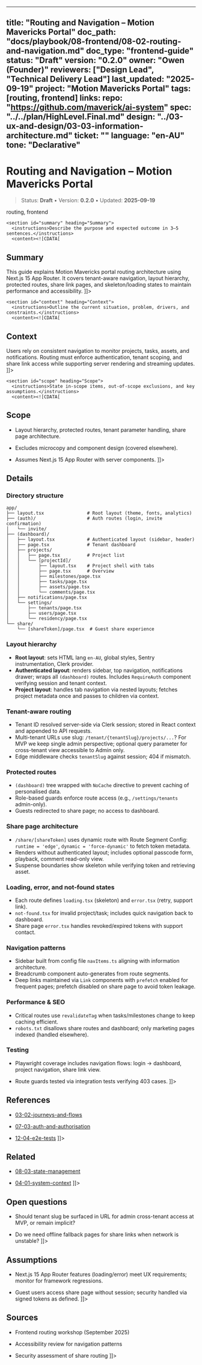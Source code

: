 <!-- ai:managed start file="docs/playbook/08-frontend/08-02-routing-and-navigation.md" responsibility="docs" strategy="replace" -->
---
title: "Routing and Navigation – Motion Mavericks Portal"
doc_path: "docs/playbook/08-frontend/08-02-routing-and-navigation.md"
doc_type: "frontend-guide"
status: "Draft"
version: "0.2.0"
owner: "Owen (Founder)"
reviewers: ["Design Lead", "Technical Delivery Lead"]
last_updated: "2025-09-19"
project: "Motion Mavericks Portal"
tags: [routing, frontend]
links:
  repo: "https://github.com/maverick/ai-system"
  spec: "../../plan/HighLevel.Final.md"
  design: "../03-ux-and-design/03-03-information-architecture.md"
  ticket: "<PLACEHOLDER>"
language: "en-AU"
tone: "Declarative"
---

# Routing and Navigation – Motion Mavericks Portal

> Status: **Draft** • Version: **0.2.0** • Updated: **2025-09-19**

<doc xmlns="urn:docs:universal"
     type="frontend-guide"
     path="docs/playbook/08-frontend/08-02-routing-and-navigation.md"
     version="0.2.0"
     status="Draft"
     owner="Owen (Founder)">

  <meta>
    <link rel="repo" href="https://github.com/maverick/ai-system"/>
    <link rel="spec" href="../../plan/HighLevel.Final.md"/>
    <link rel="design" href="../03-ux-and-design/03-03-information-architecture.md"/>
    <tags>routing, frontend</tags>
  </meta>

  <sections>

    <section id="summary" heading="Summary">
      <instructions>Describe the purpose and expected outcome in 3–5 sentences.</instructions>
      <content><![CDATA[
## Summary
This guide explains Motion Mavericks portal routing architecture using Next.js 15 App Router. It covers tenant-aware navigation, layout hierarchy, protected routes, share link pages, and skeleton/loading states to maintain performance and accessibility.
]]></content>
    </section>

    <section id="context" heading="Context">
      <instructions>Outline the current situation, problem, drivers, and constraints.</instructions>
      <content><![CDATA[
## Context
Users rely on consistent navigation to monitor projects, tasks, assets, and notifications. Routing must enforce authentication, tenant scoping, and share link access while supporting server rendering and streaming updates.
]]></content>
    </section>

    <section id="scope" heading="Scope">
      <instructions>State in-scope items, out-of-scope exclusions, and key assumptions.</instructions>
      <content><![CDATA[
## Scope
- Layout hierarchy, protected routes, tenant parameter handling, share page architecture.
- Excludes microcopy and component design (covered elsewhere).
- Assumes Next.js 15 App Router with server components.
]]></content>
    </section>

    <section id="details" heading="Details">
      <content><![CDATA[
## Details

### Directory structure
```
app/
├── layout.tsx                # Root layout (theme, fonts, analytics)
├── (auth)/                   # Auth routes (login, invite confirmation)
│   └── invite/
├── (dashboard)/
│   ├── layout.tsx            # Authenticated layout (sidebar, header)
│   ├── page.tsx              # Tenant dashboard
│   ├── projects/
│   │   ├── page.tsx          # Project list
│   │   └── [projectId]/
│   │       ├── layout.tsx    # Project shell with tabs
│   │       ├── page.tsx      # Overview
│   │       ├── milestones/page.tsx
│   │       ├── tasks/page.tsx
│   │       ├── assets/page.tsx
│   │       └── comments/page.tsx
│   ├── notifications/page.tsx
│   └── settings/
│       ├── tenants/page.tsx
│       ├── users/page.tsx
│       └── residency/page.tsx
└── share/
    └── [shareToken]/page.tsx  # Guest share experience
```

### Layout hierarchy
- **Root layout**: sets HTML lang `en-AU`, global styles, Sentry instrumentation, Clerk provider.
- **Authenticated layout**: renders sidebar, top navigation, notifications drawer; wraps all `(dashboard)` routes. Includes `RequireAuth` component verifying session and tenant context.
- **Project layout**: handles tab navigation via nested layouts; fetches project metadata once and passes to children via context.

### Tenant-aware routing
- Tenant ID resolved server-side via Clerk session; stored in React context and appended to API requests.
- Multi-tenant URLs use slug: `/tenant/{tenantSlug}/projects/...`? For MVP we keep single admin perspective; optional query parameter for cross-tenant view accessible to Admin only.
- Edge middleware checks `tenantSlug` against session; 404 if mismatch.

### Protected routes
- `(dashboard)` tree wrapped with `NoCache` directive to prevent caching of personalised data.
- Role-based guards enforce route access (e.g., `/settings/tenants` admin-only).
- Guests redirected to share page; no access to dashboard.

### Share page architecture
- `/share/[shareToken]` uses dynamic route with Route Segment Config: `runtime = 'edge'`, `dynamic = 'force-dynamic'` to fetch token metadata.
- Renders without authenticated layout; includes optional passcode form, playback, comment read-only view.
- Suspense boundaries show skeleton while verifying token and retrieving asset.

### Loading, error, and not-found states
- Each route defines `loading.tsx` (skeleton) and `error.tsx` (retry, support link).
- `not-found.tsx` for invalid project/task; includes quick navigation back to dashboard.
- Share page `error.tsx` handles revoked/expired tokens with support contact.

### Navigation patterns
- Sidebar built from config file `navItems.ts` aligning with information architecture.
- Breadcrumb component auto-generates from route segments.
- Deep links maintained via `Link` components with `prefetch` enabled for frequent pages; prefetch disabled on share page to avoid token leakage.

### Performance & SEO
- Critical routes use `revalidateTag` when tasks/milestones change to keep caching efficient.
- `robots.txt` disallows share routes and dashboard; only marketing pages indexed (handled elsewhere).

### Testing
- Playwright coverage includes navigation flows: login → dashboard, project navigation, share link view.
- Route guards tested via integration tests verifying 403 cases.
]]></content>
    </section>

    <section id="references" heading="References">
      <content><![CDATA[
## References
- [03-02-journeys-and-flows](../03-ux-and-design/03-02-journeys-and-flows.md)
- [07-03-auth-and-authorisation](../07-apis-and-contracts/07-03-auth-and-authorisation.md)
- [12-04-e2e-tests](../12-testing-and-quality/12-04-e2e-tests.md)
]]></content>
    </section>

    <section id="related" heading="Related">
      <content><![CDATA[
## Related
- [08-03-state-management](08-03-state-management.md)
- [04-01-system-context](../04-architecture-and-decisions/04-01-system-context.md)
]]></content>
    </section>

    <section id="open_questions" heading="Open questions">
      <content><![CDATA[
## Open questions
- Should tenant slug be surfaced in URL for admin cross-tenant access at MVP, or remain implicit?
- Do we need offline fallback pages for share links when network is unstable?
]]></content>
    </section>

    <section id="assumptions" heading="Assumptions">
      <content><![CDATA[
## Assumptions
- Next.js 15 App Router features (loading/error) meet UX requirements; monitor for framework regressions.
- Guest users access share page without session; security handled via signed tokens as defined.
]]></content>
    </section>

    <section id="sources" heading="Sources">
      <content><![CDATA[
## Sources
- Frontend routing workshop (September 2025)
- Accessibility review for navigation patterns
- Security assessment of share routing
]]></content>
    </section>

  </sections>
</doc>
<!-- ai:managed end -->
